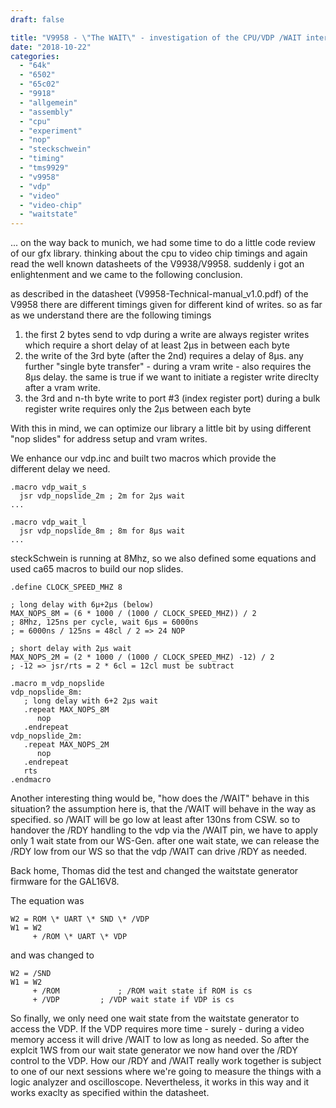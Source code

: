 ```yaml
---
draft: false

title: "V9958 - \"The WAIT\" - investigation of the CPU/VDP /WAIT interface"
date: "2018-10-22"
categories: 
  - "64k"
  - "6502"
  - "65c02"
  - "9918"
  - "allgemein"
  - "assembly"
  - "cpu"
  - "experiment"
  - "nop"
  - "steckschwein"
  - "timing"
  - "tms9929"
  - "v9958"
  - "vdp"
  - "video"
  - "video-chip"
  - "waitstate"
---
```


... on the way back to munich, we had some time to do a little code review of our gfx library. thinking about the cpu to video chip timings and again read the well known datasheets of the V9938/V9958. suddenly i got an enlightenment and we came to the following conclusion.

as described in the datasheet (V9958-Technical-manual\_v1.0.pdf) of the V9958 there are different timings given for different kind of writes. so as far as we understand there are the following timings

1. the first 2 bytes send to vdp during a write are always register writes which require a short delay of at least 2µs in between each byte
2. the write of the 3rd byte (after the 2nd) requires a delay of 8µs. any further "single byte transfer" - during a vram write - also requires the 8µs delay. the same is true if we want to initiate a register write direclty after a vram write.
3. the 3rd and n-th byte write to port #3 (index register port) during a bulk register write requires only the 2µs between each byte

With this in mind, we can optimize our library a little bit by using different "nop slides" for address setup and vram writes.

We enhance our vdp.inc and built two macros which provide the different delay we need.

```
.macro vdp_wait_s
  jsr vdp_nopslide_2m ; 2m for 2µs wait
...

.macro vdp_wait_l
  jsr vdp_nopslide_8m ; 8m for 8µs wait
...
```

steckSchwein is running at 8Mhz, so we also defined some equations and used ca65 macros to build our nop slides.

```
.define CLOCK_SPEED_MHZ 8

; long delay with 6µ+2µs (below)
MAX_NOPS_8M = (6 * 1000 / (1000 / CLOCK_SPEED_MHZ)) / 2 
; 8Mhz, 125ns per cycle, wait 6µs = 6000ns 
; = 6000ns / 125ns = 48cl / 2 => 24 NOP 

; short delay with 2µs wait
MAX_NOPS_2M = (2 * 1000 / (1000 / CLOCK_SPEED_MHZ) -12) / 2 
; -12 => jsr/rts = 2 * 6cl = 12cl must be subtract

.macro m_vdp_nopslide
vdp_nopslide_8m:
   ; long delay with 6+2 2µs wait
   .repeat MAX_NOPS_8M
      nop
   .endrepeat
vdp_nopslide_2m:	
   .repeat MAX_NOPS_2M
      nop
   .endrepeat
   rts
.endmacro
```

Another interesting thing would be, "how does the /WAIT" behave in this situation? the assumption here is, that the /WAIT will behave in the way as specified. so /WAIT will be go low at least after 130ns from CSW. so to handover the /RDY handling to the vdp via the /WAIT pin, we have to apply only 1 wait state from our WS-Gen. after one wait state, we can release the /RDY low from our WS so that the vdp /WAIT can drive /RDY as needed.

Back home, Thomas did the test and changed the waitstate generator firmware for the GAL16V8.

The equation was

```
W2 = ROM \* UART \* SND \* /VDP 
W1 = W2 
     + /ROM \* UART \* VDP
```

and was changed to

```
W2 = /SND
W1 = W2
     + /ROM 			; /ROM wait state if ROM is cs
     + /VDP			; /VDP wait state if VDP is cs
```

So finally, we only need one wait state from the waitstate generator to access the VDP. If the VDP requires more time - surely - during a video memory access it will drive /WAIT to low as long as needed. So after the explcit 1WS from our wait state generator we now hand over the /RDY control to the VDP. How our /RDY and /WAIT really work together is subject to one of our next sessions where we're going to measure the things with a logic analyzer and oscilloscope. Nevertheless, it works in this way and it works exaclty as specified within the datasheet.
